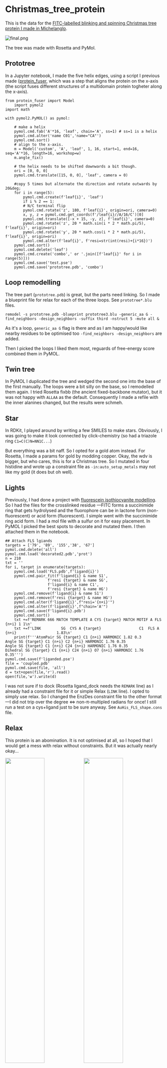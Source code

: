 # Christmas_tree_protein

This is the data for the [FITC-labelled blinking and spinning Christmas tree protein I made in Michelanglo](https://michelanglo.sgc.ox.ac.uk/r/christmas).

![final.png](final.png)

The tree was made with Rosetta and PyMol.

## Prototree

In a Jupyter notebook, I made the five helix edges, using a script I previous made ([protein_fuser](https://github.com/matteoferla/protein_fuser), which was a step that aligns the protein on the x-axis (the script fuses different structures of a multidomain protein togheter along the x-axis).


	from protein_fuser import Model
        import pymol2
	import math

	with pymol2.PyMOL() as pymol:
	
	    # make a helix
	    pymol.cmd.fab('A'*16, 'leaf', chain='A', ss=1) # ss=1 is a helix
	    pymol.cmd.alter('name C01','name="CA"')
	    pymol.cmd.sort()
	    # align to the x-axis.
	    m = Model('custom', 'A', 'leaf', 1, 16, start=1, end=16, seq='A'*16, length=16, workshop=w)
	    m.angle_fix()

	    # the helix needs to be shifted downwards a bit though.
	    ori = [0, 0, 0]
	    pymol.cmd.translate([15, 0, 0], 'leaf', camera = 0)

	    #copy 5 times but alternate the direction and rotate outwards by 20&deg;
	    for i in range(5):
	        pymol.cmd.create(f'leaf{i}', 'leaf')
	        if i % 2 == 1:
		    # N/C terminal flip
		    pymol.cmd.rotate('z', 180, f'leaf{i}', origin=ori, camera=0)
		    x, y, z = pymol.cmd.get_coords(f'/leaf{i}//A/16/C')[0]
		    pymol.cmd.translate([-x + 15, -y, z], f'leaf{i}', camera=0)
	        pymol.cmd.rotate('z', 20 * math.sin(i * 2 * math.pi/5), f'leaf{i}', origin=ori)
	        pymol.cmd.rotate('y', 20 * math.cos(i * 2 * math.pi/5), f'leaf{i}', origin=ori)
	        pymol.cmd.alter(f'leaf{i}', f'resi=str(int(resi)+{i*16})')
	    pymol.cmd.sort()
	    pymol.cmd.delete('leaf')
	    pymol.cmd.create('combo',' or '.join([f'leaf{i}' for i in range(5)]))
	    pymol.cmd.save('test.pse')
	    pymol.cmd.save('prototree.pdb', 'combo')


## Loop remodelling

The tree part (`prototree.pdb`) is great, but the parts need linking. So I made a blueprint file for relax for each of the three loops. See `prototree*.blu` files.

	remodel -s prototree.pdb -blueprint prototree3.blu -generic_aa G -find_neighbors -design_neighbors -suffix third -nstruct 5 -mute all &

As it's a loop, `generic_aa G` flag is there and as I am happy/would like nearby residues to be optimised too `-find_neighbors -design_neighbors` are added.

Then I picked the loops I liked them most, reguards of free-energy score combined them in PyMOL.

## Twin tree

In PyMOL I duplicated the tree and wedged the second one into the base of the first manually.
The loops were a bit silly on the base, so I remodelled them again.
I tried Rosetta fixbb (the ancient fixed-backbone mutator), but it was not happy with `ALLAA` as the default. Consequently I made a refile with the inner alanines changed, but the results were schmeh.

## Star

In RDKit, I played around by writing a few SMILES to make stars. Obviously, I was going to make it look connected by click-chemistry (so had a triazole ring `C1=C(C)N=NN1C...`)

But everything was a bit naff. So I opted for a gold atom instead.
For Rosetta, I made a params for gold by modding copper. Okay, the wdv is bigger, but who cares, this is for a Christmas tree.
So I mutated in four histidine and wrote up a constraint file as `-in:auto_setup_metals` may not like my gold (it does but oh well).

## Lights

Previously, I had done a project with [fluorescein isothiocyanite modelling](https://github.com/matteoferla/rosetta-pymol/tree/master/Fluorescein). So I had the files for the crosslinked residue &mdash;FITC forms a succinimide ring that gets hydrolysed and the fluorophore can be in lactone form (non-fluorescent) or acid form (fluorescent). I simple went with the succinimide ring acid form. I had a mol file with a sulfur on it for easy placement. In PyMOL I picked the best spots to decorate and mutated them.
I then attached them in the notebook.

	## Attach FLS lgiands
	targets = ['79', '89', '155','38', '67']
	pymol.cmd.delete('all')
	pymol.cmd.load('decorated2.pdb','prot')
	n = 210
	txt = ''
	for i, target in enumerate(targets):
	    pymol.cmd.load('FLS.pdb',f'ligand{i}')
	    pymol.cmd.pair_fit(f'ligand{i} & name S1',
		               f'resi {target} & name SG',
		               f'ligand{i} & name C1',
		               f'resi {target} & name HG')
	    pymol.cmd.remove(f'ligand{i} & name S1')
	    pymol.cmd.remove(f'resi {target} & name HG')
	    pymol.cmd.alter(f'ligand{i}',f"resi='{n+i}'")
	    pymol.cmd.alter(f'ligand{i}',f"chain='A'")
	    pymol.cmd.save(f'ligand{i}.pdb')
	    pymol.cmd.sort()
	    txt +=f'REMARK 666 MATCH TEMPLATE A CYS {target} MATCH MOTIF A FLS {n+i} 1 1\n'
	    txt +=f'LINK         SG  CYS A {target}                 C1  FLS A {n+i}                  1.83\n'
	    print(f'''AtomPair SG {target} C1 {n+i} HARMONIC 1.82 0.3
	Angle SG {target} C1 {n+i} C2 {n+i} HARMONIC 1.76 0.35
	Angle SG {target} C1 {n+i} C24 {n+i} HARMONIC 1.76 0.35
	Dihedral SG {target} C1 {n+i} C24 {n+i} O7 {n+i} HARMONIC 1.76 0.35''')
	pymol.cmd.save(f'liganded.pse')
	file = 'coupled.pdb'
	pymol.cmd.save(file, 'all')
	d = txt+open(file,'r').read()
	open(file,'w').write(d)

I was not sure if to dock (Rosetta ligand_dock needs the `REMARK` line) as I already had a constraint file for it or simple Relax (`LINK` line). I opted to simply use relax.
So I changed the EnzDes constraint file to the other format &mdash;I did not trip over the degree <=> non-&pi;-multipled radians for once! I still run a test on a cys+ligand just to be sure anyway. See `AuHis_FLS_shape.cons` file.

## Relax

This protein is an abomination. It is not optimised at all, so I hoped that I would get a mess with relax without constraints. But it was actually nearly okay...

<img src='before_relax.png' style='width: 50%'><img src='after_relax.png' style='width: 50%'>

Anyway, I constrained the bottom five vertices and the M1 residue CA (yes, I did change the first AA to methionine)

	## Write constraint file to keep base toghether
	from scipy.spatial import distance
	pymol.cmd.delete('all')
	pymol.cmd.load('stemmed.pdb','prot')
	resi = (1, 18, 70, 121, 128, 160, 172, 208, 10)
	coords = {i: list(pymol.cmd.get_coords(f'name CA and resi {i} and chain {"A" if i!=10 else "B"}')[0]) for i in resi}
	for i in resi:
	    for j in resi:
		if j >= i:
		    next
		else:
		    print(f'AtomPair CA {i} CA {j} HARMONIC {distance.euclidean(coords[i], coords[j])} 1')


The relax was done with `-extra_res_fa AU.params`, `-extra_res_fa FLS.params`, `-constraints:cst_file AuHis_FLS_shape.cons`, `-constraints:cst_weight 50` and `-in:auto_setup_metals`.

## Blink!

In Michelanglo, I uploaded the PDB and using the API I changed the `proteinJSON` to use a loading function (`loadfun`) and edited that to be:

	function loadfun (protein) {
	    var stage=NGL.getStage('viewport');

	    //define colors
	    let offscheme = NGL.ColormakerRegistry.addScheme(function (params) {
		this.atomColor = function (atom) {
		    chainid=atom.chainid;
		    let chainmap={'A': '0x33ff33', 'B': '0xd2b48c'};
		    let nonCmap = {'N': '0x3333ff', 'O': '0xff4c4c', 'S': '0xe5c53f', 'H': '0xe5e5e5', 'AU': '0xffd700'};
		    let resmap={'A210': '0x808080', 'A211': '0x808080', 'A212': '0x808080', 'A213': '0x808080', 'A214': '0x808080'};
		    if (! isNaN(parseFloat(chainid))) {chainid=atom.chainname} // hack for chainid/chainIndex/chainname issue if the structure is loaded from string.
		    if (atom.element in nonCmap) {return +nonCmap[atom.element]}
		    else if (chainid+atom.resno in resmap) {return +resmap[chainid+atom.resno]}
		    else if (chainid in chainmap) {return +chainmap[chainid]}
		    else {return 0x7b7d7d} //black as the darkest error!
		};
	    });
	    let onscheme = NGL.ColormakerRegistry.addScheme(function (params) {
		this.atomColor = function (atom) {
		let chainmap={'A': '0x33ff33', 'B': '0xd2b48c'};
		    let nonCmap = {'N': '0x3333ff', 'O': '0xff4c4c', 'S': '0xe5c53f', 'H': '0xe5e5e5', 'AU': '0xffd700'};    
		   let resmap={'A210': '0xdcdcdc', 'A211': '0xdcdcdc', 'A212': '0xdcdcdc', 'A213': '0xdcdcdc', 'A214': '0xdcdcdc'};
		    chainid=atom.chainid;
		     if (! isNaN(parseFloat(chainid))) {chainid=atom.chainname} // hack for chainid/chainIndex/chainname issue if the structure is loaded from string.
		    if (atom.element in nonCmap) {return +nonCmap[atom.element]}
		    else if (chainid+atom.resno in resmap) {return +resmap[chainid+atom.resno]}
		    else if (chainid in chainmap) {return +chainmap[chainid]}
		    else {return 0x7b7d7d} //black as the darkest error!
		};
	    });

	    //representations
		protein.removeAllRepresentations();
		let cartoon = new NGL.Selection( "*" );
		protein.addRepresentation( "cartoon", {color: offscheme,  sele: cartoon.string, smoothSheet: true, opacity: 1.0} );

		let sticks = new NGL.Selection( "sidechainAttached" );
		let sticks2 = new NGL.Selection( "FLS" );
		
		protein.addRepresentation( "spacefill", {color: onscheme,  sele: 'AU', opacity: 1.0} );
		protein.addRepresentation( "hyperball", {color: onscheme,  sele: sticks.string, opacity: 1.0} );
		protein.addRepresentation( "hyperball", {color: offscheme,  sele: sticks2.string, opacity: 1.0} );
		protein.addRepresentation( "hyperball", {color: onscheme,  sele: sticks2.string, opacity: 1.0} );
		protein.reprList[4].toggleVisibility();
	    setInterval(() => {
	    let protein = NGL.getStage().compList[0];
	    protein.reprList[4].toggleVisibility();
	    protein.reprList[3].toggleVisibility();
	    }, 1000);
		
		        
	    //orient
	    stage.viewerControls.orient((new NGL.Matrix4).fromArray([11.3,-176.3,-29.7,0,178.2,13.4,-12.2,0,14.2,-28.8,176.2,0,-37.5,3,3.1,1]));
	    stage.setParameters({ cameraFov: 20.0, fogNear: 45.0}); //clipFar: 32.01997375488281, clipNear: -32.016510009765625
	    NGL.getStage().animationControls.spin()
	}


Note that NGL seems to ignore `LINK` lines so the FITC-cys seem unliked. But actually aren't.
